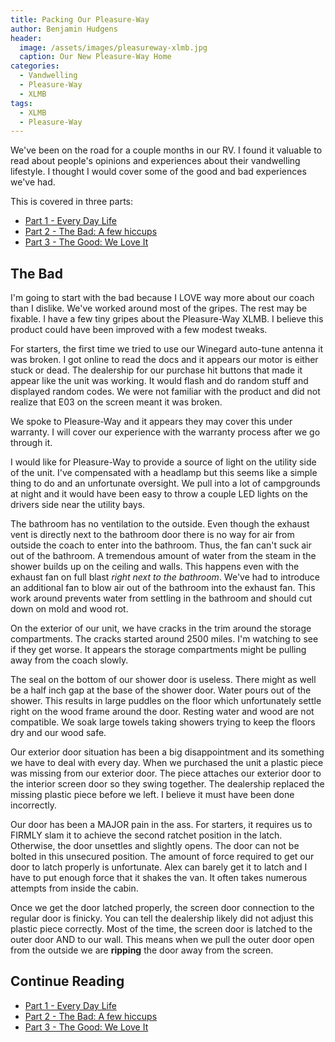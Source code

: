 ```yaml
---
title: Packing Our Pleasure-Way
author: Benjamin Hudgens
header:
  image: /assets/images/pleasureway-xlmb.jpg
  caption: Our New Pleasure-Way Home
categories:
  - Vandwelling
  - Pleasure-Way
  - XLMB
tags:
  - XLMB
  - Pleasure-Way
---
```


We've been on the road for a couple months in our RV.  I found it valuable to read about people's opinions and experiences about their vandwelling lifestyle.  I thought I would cover some of the good and bad experiences we've had.  

This is covered in three parts:

- [Part 1 - Every Day Life](http://chasingsixty.com/vandwelling/rv/Two-Months-In-Pleasure-Way-XLMB-Part-1/)
- [Part 2 - The Bad: A few hiccups](http://chasingsixty.com/vandwelling/rv/Two-Months-In-Pleasure-Way-XLMB-Part-2/)
- [Part 3 - The Good: We Love It](http://chasingsixty.com/vandwelling/rv/Two-Months-In-Pleasure-Way-XLMB-Part-3/)

## The Bad

I'm going to start with the bad because I LOVE way more about our coach than I dislike.  We've worked around most of the gripes.  The rest may be fixable.  I have a few tiny gripes about the Pleasure-Way XLMB.  I believe this product could have been improved with a few modest tweaks.  

For starters, the first time we tried to use our Winegard auto-tune antenna it was broken.  I got online to read the docs and it appears our motor is either stuck or dead.  The dealership for our purchase hit buttons that made it appear like the unit was working.  It would flash and do random stuff and displayed random codes.  We were not familiar with the product and did not realize that E03 on the screen meant it was broken.  

We spoke to Pleasure-Way and it appears they may cover this under warranty.  I will cover our experience with the warranty process after we go through it.

I would like for Pleasure-Way to provide a source of light on the utility side of the unit.  I've compensated with a headlamp but this seems like a simple thing to do and an unfortunate oversight.  We pull into a lot of campgrounds at night and it would have been easy to throw a couple LED lights on the drivers side near the utility bays.  

The bathroom has no ventilation to the outside.  Even though the exhaust vent is directly next to the bathroom door there is no way for air from outside the coach to enter into the bathroom.  Thus, the fan can't suck air out of the bathroom.  A tremendous amount of water from the steam in the shower builds up on the ceiling and walls.  This happens even with the exhaust fan on full blast _right next to the bathroom_.  We've had to introduce an additional fan to blow air out of the bathroom into the exhaust fan.  This work around prevents water from settling in the bathroom and should cut down on mold and wood rot.  

On the exterior of our unit, we have cracks in the trim around the storage compartments.  The cracks started around 2500 miles. I'm watching to see if they get worse.  It appears the storage compartments might be pulling away from the coach slowly.  

The seal on the bottom of our shower door is useless.  There might as well be a half inch gap at the base of the shower door.  Water pours out of the shower.  This results in large puddles on the floor which unfortunately settle right on the wood frame around the door.  Resting water and wood are not compatible.  We soak large towels taking showers trying to keep the floors dry and our wood safe.

Our exterior door situation has been a big disappointment and its something we have to deal with every day. When we purchased the unit a plastic piece was missing from our exterior door.  The piece attaches our exterior door to the interior screen door so they swing together.  The dealership replaced the missing plastic piece before we left.  I believe it must have been done incorrectly.  

Our door has been a MAJOR pain in the ass.  For starters, it requires us to FIRMLY slam it to achieve the second ratchet position in the latch.  Otherwise, the door unsettles and slightly opens.  The door can not be bolted in this unsecured position.  The amount of force required to get our door to latch properly is unfortunate.  Alex can barely get it to latch and I have to put enough force that it shakes the van.  It often takes numerous attempts from inside the cabin.

Once we get the door latched properly, the screen door connection to the regular door is finicky.  You can tell the dealership likely did not adjust this plastic piece correctly.  Most of the time, the screen door is latched to the outer door AND to our wall.  This means when we pull the outer door open from the outside we are **ripping** the door away from the screen.  

## Continue Reading

- [Part 1 - Every Day Life](http://chasingsixty.com/vandwelling/rv/Two-Months-In-Pleasure-Way-XLMB-Part-1/)
- [Part 2 - The Bad: A few hiccups](http://chasingsixty.com/vandwelling/rv/Two-Months-In-Pleasure-Way-XLMB-Part-2/)
- [Part 3 - The Good: We Love It](http://chasingsixty.com/vandwelling/rv/Two-Months-In-Pleasure-Way-XLMB-Part-3/)
